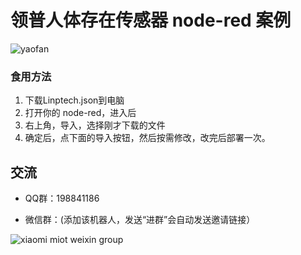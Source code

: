 # 领普人体存在传感器 node-red 案例

![yaofan](https://user-images.githubusercontent.com/6293952/196037499-17ef6aec-9fe4-4fc2-a4ac-811a12bfb380.jpg)

### 食用方法
1. 下载Linptech.json到电脑
2. 打开你的 node-red，进入后
3. 右上角，导入，选择刚才下载的文件
4. 确定后，点下面的导入按钮，然后按需修改，改完后部署一次。


## 交流
- QQ群：198841186

- 微信群：(添加该机器人，发送“进群”会自动发送邀请链接）
  
![xiaomi miot weixin group](https://user-images.githubusercontent.com/4549099/161735971-0540ce1c-eb49-4aff-8cb3-3bdad15e22f7.png)
